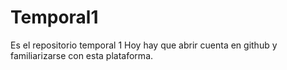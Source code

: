 # Temporal1
Es el repositorio temporal 1
Hoy hay que abrir cuenta en github y familiarizarse con esta  plataforma.

